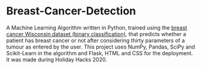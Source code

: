 # Breast-Cancer-Detection

A Machine Learning Algorithm written in Python, trained using the <a href = "https://www.kaggle.com/uciml/breast-cancer-wisconsin-data">breast cancer Wisconsin dataset (binary classification)</a>, that predicts whether a patient has breast cancer or not after considering thirty parameters of a tumour as entered by the user.
This project uses NumPy, Pandas, SciPy and Scikit-Learn in the algorithm and Flask, HTML and CSS for the deployment. It was made during Holiday Hacks 2020.
